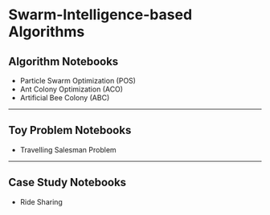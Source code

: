 # Swarm-Intelligence-based Algorithms



## Algorithm Notebooks

- Particle Swarm Optimization (POS)
- Ant Colony Optimization (ACO)
- Artificial Bee Colony (ABC)

---

## Toy Problem Notebooks

- Travelling Salesman Problem

---
## Case Study Notebooks

- Ride Sharing
